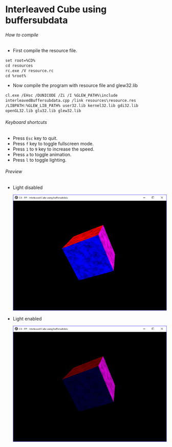 # Interleaved Cube using buffersubdata

###### How to compile

-   First compile the resource file.

```
set root=%CD%
cd resources
rc.exe /V resource.rc
cd %root%
```

-   Now compile the program with resource file and glew32.lib

```
cl.exe /EHsc /DUNICODE /Zi /I %GLEW_PATH%\include interleavedBuffersubdata.cpp /link resources\resource.res /LIBPATH:%GLEW_LIB_PATH% user32.lib kernel32.lib gdi32.lib openGL32.lib glu32.lib glew32.lib
```

###### Keyboard shortcuts

-   Press `Esc` key to quit.
-   Press `f` key to toggle fullscreen mode.
-   Press `1` to `9` key to increase the speed.
-   Press `a` to toggle animation.
-   Press `l` to toggle lighting.

###### Preview

-   Light disabled

    ![lightDisabled][light-disabled-image]

-   Light enabled

    ![lightEnabled][light-enabled-image]

[//]: # "Image declaration"
[light-disabled-image]: ./preview/lightDisabled.png "Light disabled"
[light-enabled-image]: ./preview/lightEnabled.png "Light enabled"
